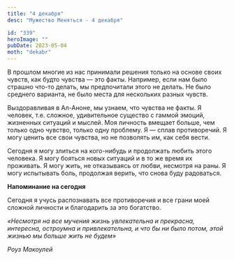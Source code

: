 ```yaml
---
title: "4 декабря"
desc: "Мужество Меняться - 4 декабря"

id: "339"
heroImage: ""
pubDate: 2023-05-04
moth: "dekabr"
---
```


В прошлом многие из нас принимали решения только на основе своих чувств, как
будто чувства — это факты. Например, если нам было страшно что-то делать, мы
предпочитали этого не делать. Не было среднего варианта, не было места для
нескольких разных чувств.

Выздоравливая в Ал-Аноне, мы узнаем, что чувства не факты. Я человек, т.е.
сложное, удивительное существо с гаммой эмоций, жизненных ситуаций и мыслей.
Моя личность вмещает больше, чем только одно чувство, только одну проблему. Я
— сплав противоречий. Я могу ценить все свои чувства, но не позволять им, как
себя вести.

Сегодня я могу злиться на кого-нибудь и продолжать любить этого человека. Я
могу бояться новых ситуаций и в то же время их проживать. Я могу жить, не
отказываясь от любви, несмотря на раны. Я могу испытывать боль, продолжая
верить, что снова буду радоваться.

**Напоминание на сегодня**

Сегодня я учусь распознавать все противоречия и все грани моей сложной
личности и благодарить за это богатство.

_«Несмотря на все мучения жизнь увлекательна и прекрасна, интересна, остроумна
и привлекательна, и что бы ни было потом, этой жизнью мы больше жить не
будем»_

_Роуз Макоулей_
